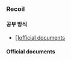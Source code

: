 ### Recoil

#### 공부 방식

- [][official documents](https://recoiljs.org/ko/docs/introduction/getting-started/)

#### Official documents
